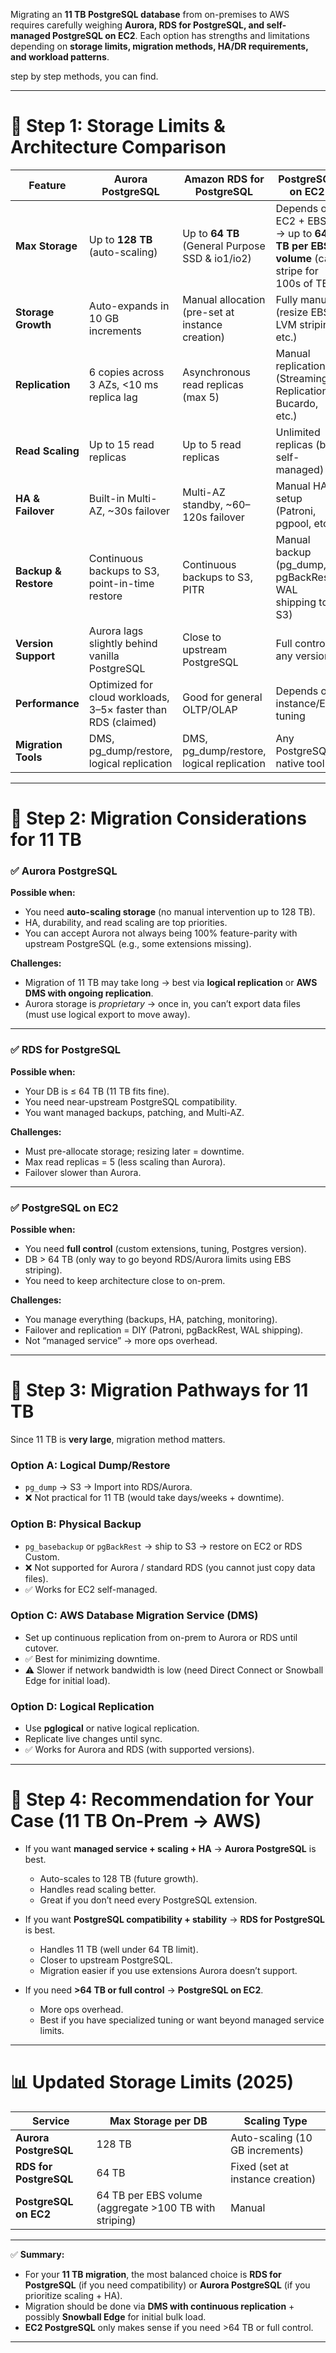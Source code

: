 Migrating an **11 TB PostgreSQL database** from on-premises to AWS requires carefully weighing **Aurora, RDS for PostgreSQL, and self-managed PostgreSQL on EC2**. Each option has strengths and limitations depending on **storage limits, migration methods, HA/DR requirements, and workload patterns**.

step by step methods, you can find.

---

# 🔑 Step 1: Storage Limits & Architecture Comparison

| Feature              | **Aurora PostgreSQL**                                         | **Amazon RDS for PostgreSQL**                    | **PostgreSQL on EC2**                                                             |
| -------------------- | ------------------------------------------------------------- | ------------------------------------------------ | --------------------------------------------------------------------------------- |
| **Max Storage**      | Up to **128 TB** (auto-scaling)                               | Up to **64 TB** (General Purpose SSD & io1/io2)  | Depends on EC2 + EBS → up to **64 TB per EBS volume** (can stripe for 100s of TB) |
| **Storage Growth**   | Auto-expands in 10 GB increments                              | Manual allocation (pre-set at instance creation) | Fully manual (resize EBS, LVM striping, etc.)                                     |
| **Replication**      | 6 copies across 3 AZs, <10 ms replica lag                     | Asynchronous read replicas (max 5)               | Manual replication (Streaming Replication, Bucardo, etc.)                         |
| **Read Scaling**     | Up to 15 read replicas                                        | Up to 5 read replicas                            | Unlimited replicas (but self-managed)                                             |
| **HA & Failover**    | Built-in Multi-AZ, \~30s failover                             | Multi-AZ standby, \~60–120s failover             | Manual HA setup (Patroni, pgpool, etc.)                                           |
| **Backup & Restore** | Continuous backups to S3, point-in-time restore               | Continuous backups to S3, PITR                   | Manual backup (pg\_dump, pgBackRest, WAL shipping to S3)                          |
| **Version Support**  | Aurora lags slightly behind vanilla PostgreSQL                | Close to upstream PostgreSQL                     | Full control, any version                                                         |
| **Performance**      | Optimized for cloud workloads, 3–5× faster than RDS (claimed) | Good for general OLTP/OLAP                       | Depends on instance/EBS tuning                                                    |
| **Migration Tools**  | DMS, pg\_dump/restore, logical replication                    | DMS, pg\_dump/restore, logical replication       | Any PostgreSQL-native tool                                                        |

---

# 🔑 Step 2: Migration Considerations for 11 TB

### ✅ Aurora PostgreSQL

**Possible when:**

* You need **auto-scaling storage** (no manual intervention up to 128 TB).
* HA, durability, and read scaling are top priorities.
* You can accept Aurora not always being 100% feature-parity with upstream PostgreSQL (e.g., some extensions missing).

**Challenges:**

* Migration of 11 TB may take long → best via **logical replication** or **AWS DMS with ongoing replication**.
* Aurora storage is *proprietary* → once in, you can’t export data files (must use logical export to move away).

---

### ✅ RDS for PostgreSQL

**Possible when:**

* Your DB is ≤ 64 TB (11 TB fits fine).
* You need near-upstream PostgreSQL compatibility.
* You want managed backups, patching, and Multi-AZ.

**Challenges:**

* Must pre-allocate storage; resizing later = downtime.
* Max read replicas = 5 (less scaling than Aurora).
* Failover slower than Aurora.

---

### ✅ PostgreSQL on EC2

**Possible when:**

* You need **full control** (custom extensions, tuning, Postgres version).
* DB > 64 TB (only way to go beyond RDS/Aurora limits using EBS striping).
* You need to keep architecture close to on-prem.

**Challenges:**

* You manage everything (backups, HA, patching, monitoring).
* Failover and replication = DIY (Patroni, pgBackRest, WAL shipping).
* Not “managed service” → more ops overhead.

---

# 🔑 Step 3: Migration Pathways for 11 TB

Since 11 TB is **very large**, migration method matters.

### **Option A: Logical Dump/Restore**

* `pg_dump` → S3 → Import into RDS/Aurora.
* ❌ Not practical for 11 TB (would take days/weeks + downtime).

### **Option B: Physical Backup**

* `pg_basebackup` or `pgBackRest` → ship to S3 → restore on EC2 or RDS Custom.
* ❌ Not supported for Aurora / standard RDS (you cannot just copy data files).
* ✅ Works for EC2 self-managed.

### **Option C: AWS Database Migration Service (DMS)**

* Set up continuous replication from on-prem to Aurora or RDS until cutover.
* ✅ Best for minimizing downtime.
* ⚠ Slower if network bandwidth is low (need Direct Connect or Snowball Edge for initial load).

### **Option D: Logical Replication**

* Use **pglogical** or native logical replication.
* Replicate live changes until sync.
* ✅ Works for Aurora and RDS (with supported versions).

---

# 🔑 Step 4: Recommendation for Your Case (11 TB On-Prem → AWS)

* If you want **managed service + scaling + HA** → **Aurora PostgreSQL** is best.

  * Auto-scales to 128 TB (future growth).
  * Handles read scaling better.
  * Great if you don’t need every PostgreSQL extension.

* If you want **PostgreSQL compatibility + stability** → **RDS for PostgreSQL** is best.

  * Handles 11 TB (well under 64 TB limit).
  * Closer to upstream PostgreSQL.
  * Migration easier if you use extensions Aurora doesn’t support.

* If you need **>64 TB or full control** → **PostgreSQL on EC2**.

  * More ops overhead.
  * Best if you have specialized tuning or want beyond managed service limits.

---

# 📊 Updated Storage Limits (2025)

| Service                | Max Storage per DB                                     | Scaling Type                     |
| ---------------------- | ------------------------------------------------------ | -------------------------------- |
| **Aurora PostgreSQL**  | 128 TB                                                 | Auto-scaling (10 GB increments)  |
| **RDS for PostgreSQL** | 64 TB                                                  | Fixed (set at instance creation) |
| **PostgreSQL on EC2**  | 64 TB per EBS volume (aggregate >100 TB with striping) | Manual                           |

---

✅ **Summary:**

* For your **11 TB migration**, the most balanced choice is **RDS for PostgreSQL** (if you need compatibility) or **Aurora PostgreSQL** (if you prioritize scaling + HA).
* Migration should be done via **DMS with continuous replication** + possibly **Snowball Edge** for initial bulk load.
* **EC2 PostgreSQL** only makes sense if you need >64 TB or full control.

---
